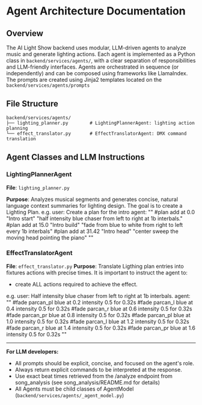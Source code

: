 
# Agent Architecture Documentation

## Overview

The AI Light Show backend uses modular, LLM-driven agents to analyze music and generate lighting actions. Each agent is implemented as a Python class in `backend/services/agents/`, with a clear separation of responsibilities and LLM-friendly interfaces. Agents are orchestrated in sequence (or independently) and can be composed using frameworks like LlamaIndex.
The prompts are created using Jinja2 templates located on the `backend/services/agents/prompts`

## File Structure

```
backend/services/agents/
├── lighting_planner.py        # LightingPlannerAgent: lighting action planning
└── effect_translator.py       # EffectTranslatorAgent: DMX command translation
```

## Agent Classes and LLM Instructions

### LightingPlannerAgent
**File**: `lighting_planner.py`

**Purpose**: Analyzes musical segments and generates concise, natural language context summaries for lighting design. 
The goal is to create a Lighting Plan.
e.g.
user: Create a plan for the intro
agent: ""
#plan add at 0.0 "Intro start" "half intensity blue chaser from left to right at 1b interbals."
#plan add at 15.0 "Intro build" "fade from blue to white from right to left every 1b interbals"
#plan add at 31.42 "Intro head" "center sweep the moving head pointing the piano"
""


### EffectTranslatorAgent
**File**: `effect_translator.py`
**Purpose**: Translate Ligthing plan entries into fixtures actions with precise times.
It is important to instruct the agent to:
- create ALL actions required to achieve the effect.

e.g.
user: Half intensity blue chaser from left to right at 1b interbals.
agent: ""
#fade parcan_pl blue at 0.2 intensity 0.5 for 0.32s
#fade parcan_l blue at 0.4 intensity 0.5 for 0.32s
#fade parcan_r blue at 0.6 intensity 0.5 for 0.32s
#fade parcan_pr blue at 0.8 intensity 0.5 for 0.32s
#fade parcan_pl blue at 1.0 intensity 0.5 for 0.32s
#fade parcan_l blue at 1.2 intensity 0.5 for 0.32s
#fade parcan_r blue at 1.4 intensity 0.5 for 0.32s
#fade parcan_pr blue at 1.6 intensity 0.5 for 0.32s
""

---
**For LLM developers:**
- All prompts should be explicit, concise, and focused on the agent's role.
- Always return explicit commands to be interpreted at the response.
- Use exact beat times retrieved from the /analyze endpoint from song_analysis (see song_analysis/README.md for details)
- All Agents must be child classes of AgentModel (`backend/services/agents/_agent_model.py`)
